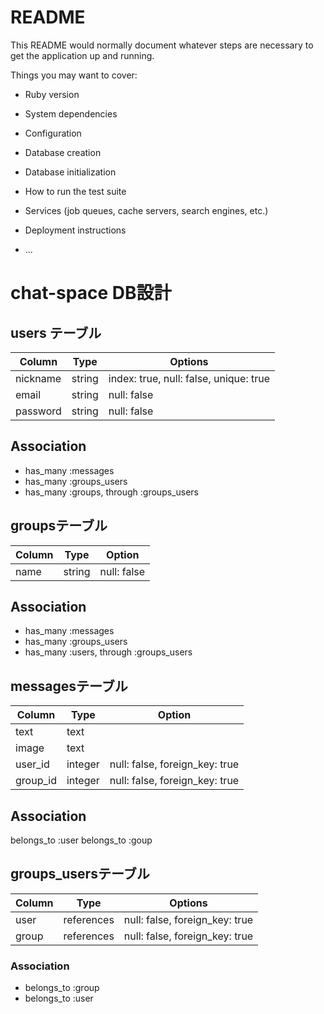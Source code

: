 # README

This README would normally document whatever steps are necessary to get the
application up and running.

Things you may want to cover:

* Ruby version

* System dependencies

* Configuration

* Database creation

* Database initialization

* How to run the test suite

* Services (job queues, cache servers, search engines, etc.)

* Deployment instructions

* ...

# chat-space DB設計

## users テーブル

|Column|Type|Options|
|------|----|-------|
|nickname|string|index: true, null: false, unique: true|
|email|string|null: false|
|password|string|null: false|

## Association
- has_many :messages
- has_many :groups_users
- has_many :groups, through :groups_users

## groupsテーブル

|Column|Type|Option|
|------|----|------|
|name|string|null: false|

## Association
- has_many :messages
- has_many :groups_users
- has_many :users, through :groups_users


## messagesテーブル

|Column|Type|Option|
|------|----|------|
|text|text||
|image|text||
|user_id|integer|null: false, foreign_key: true|
|group_id|integer|null: false, foreign_key: true|

## Association
belongs_to :user
belongs_to :goup



## groups_usersテーブル

|Column|Type|Options|
|------|----|-------|
|user|references|null: false, foreign_key: true|
|group|references|null: false, foreign_key: true|

### Association
- belongs_to :group
- belongs_to :user
